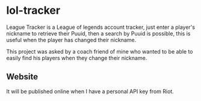 # lol-tracker

League Tracker is a League of legends account tracker, just enter a player's nickname to retrieve their Puuid, then a search by Puuid is possible, this is useful when the player has changed their nickname.

This project was asked by a coach friend of mine who wanted to be able to easily find his players when they change their nickname.


## Website

It will be published online when I have a personal API key from Riot.
